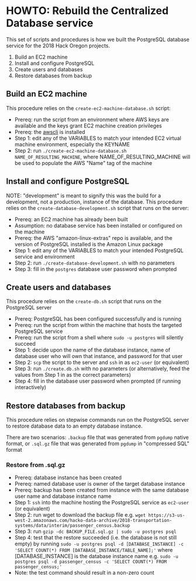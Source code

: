 # HOWTO: Rebuild the Centralized Database service

This set of scripts and procedures is how we built the PostgreSQL database service for the 2018 Hack Oregon projects.

1. Build an EC2 machine
2. Install and configure PostgreSQL
3. Create users and databases
4. Restore databases from backup

## Build an EC2 machine

This procedure relies on the `create-ec2-machine-database.sh` script:

* Prereq: run the script from an environment where AWS keys are available and the keys grant EC2 machine creation privileges
* Prereq: the [awscli](https://docs.aws.amazon.com/cli/latest/userguide/installing.html) is installed
* Step 1: edit any of the VARIABLES to match your intended EC2 virtual machine environment, especially the KEYNAME
* Step 2: run `./create-ec2-machine-database.sh NAME_OF_RESULTING_MACHINE`, where NAME_OF_RESULTING_MACHINE will be used to populate the AWS "Name" tag of the machine

## Install and configure PostgreSQL

NOTE: "development" is meant to signify this was the build for a development, not a production, instance of the database.
This procedure relies on the `create-database-development.sh` script that runs on the server:

* Prereq: an EC2 machine has already been built
* Assumption: no database service has been installed or configured on the machine
* Prereq: the AWS "amazon-linux-extras" repo is available, and the version of PostgreSQL installed is the Amazon Linux package
* Step 1: edit any of the VARIABLES to match your intended PostgreSQL service and environment
* Step 2: run `./create-database-development.sh` with no parameters
* Step 3: fill in the `postgres` database user password when prompted

## Create users and databases

This procedure relies on the `create-db.sh` script that runs on the PostgreSQL server

* Prereq: PostgreSQL has been configured successfully and is running
* Prereq: run the script from within the machine that hosts the targeted PostgreSQL service
* Prereq: run the script from a shell where `sudo -u postgres` will silently succeed
* Step 1: decide upon the name of the database instance, name of database user who will own that instance, and password for that user
* Step 2: `scp` the script to the server and `ssh` in as `ec2-user` (or equivalent)
* Step 3: run `./create.db.sh` with no parameters (or alternatively, feed the values from Step 1 in as the correct parameters)
* Step 4: fill in the database user password when prompted (if running interactively)

## Restore databases from backup

This procedure relies on stepwise commands run on the PostgreSQL server to restore database data to an empty database instance.

There are two scenarios: `.backup` file that was generated from `pgdump` native format, or `.sql.gz` file that was generated from `pgdump` in "compressed SQL" format

### Restore from .sql.gz

* Prereq: database instance has been created
* Prereq: named database user is owner of the target database instance
* Prereq: backup has been created from instance with the same database user name and database instance name
* Step 1: `ssh` into the machine hosting the PostgreSQL service as `ec2-user` (or equivalent)
* Step 2: run wget to download the backup file e.g. `wget https://s3-us-west-2.amazonaws.com/hacko-data-archive/2018-transportation-systems/data/interim/passenger_census.backup`
* Step 3: run `gzip -dc BACKUP_FILE.sql.gz | sudo -u postgres psql`
* Step 4: test that the restore succeeded (i.e. the database is not still empty) by running `sudo -u postgres psql -d [DATABASE_INSTANCE] -c 'SELECT COUNT(*) FROM [DATABASE_INSTANCE/TABLE_NAME];'` where [DATABASE_INSTANCE] is the database instance name e.g. `sudo -u postgres psql -d passenger_census -c 'SELECT COUNT(*) FROM passenger_census;'`
* Note: the test command should result in a non-zero count
